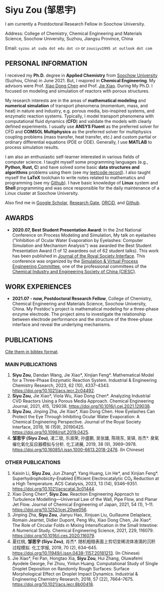 # Siyu Zou (邹思宇)

I am currently a Postdoctoral Research Fellow in Soochow University.

Address: College of Chemistry, Chemical Engineering and Materials Science, Soochow University, Suzhou, Jiangsu Province, China

Email: `syzou at suda dot edu dot cn` or `zousiyu1995 at outlook dot com`

## PERSONAL INFORMATION

I received my **Ph.D.** degree in **Applied Chemistry** from [Soochow University](https://chemistry.suda.edu.cn/) (Suzhou, China) in June 2021. But, I majored in **Chemical Engineering**. My advisors were Prof. [Xiao Dong Chen](https://scholar.google.com/citations?user=fg3sXKwAAAAJ&hl=zh-CN) and Prof. [Jie Xiao](https://scholar.google.com/citations?user=lKpqfmkAAAAJ&hl=zh-CN). During My Ph.D. I focused on modeling and simulation of reactors with porous structures.

My research interests are in the areas of **mathematical modeling** and **numerical simulation** of transport phenomena (momentum, mass, and heat) in nature and industry, e.g. porous media, bio-inspired systems, and enzymatic reaction systems. Typically, I model transport phenomena with computational fluid dynamics (**CFD**) and validate the models with clearly defined experiments. I usually use **ANSYS Fluent** as the preferred solver for CFD and **COMSOL Multiphysics** as the preferred solver for multiphysics coupling problems (mass transfer, heat transfer, etc.) and custom partial or ordinary differential equations (PDE or ODE). Generally, I use **MATLAB** to process simulation results.

I am also an enthusiastic self-learner interested in various fields of computer science. I taught myself some programming languages (e.g., **Python, Rust, C**) and have solved some basic **data structures and algorithms** problems using them (see my [leetcode record](https://github.com/zousiyu1995/leetcode)). I also taught myself the **LaTeX** toolchain to write notes related to mathematics and programming (see my [Github](https://github.com/zousiyu1995)). I have basic knowledge of **Linux** system and **Shell** programming and was once responsible for the daily maintenance of a Linux cluster at Soochow University.

Also find me in [Google Scholar](https://scholar.google.com/citations?user=w6AliuwAAAAJ&hl=zh-CN),  [Research Gate](https://www.researchgate.net/profile/Siyu-Zou-3),  [ORCiD](https://orcid.org/my-orcid?orcid=0000-0002-9152-9844), and [Github](https://github.com/zousiyu1995).

## AWARDS

- **2020.07, Best Student Presentation Award**: In the 2nd National Conference on Process Modeling and Simulation, My talk on eyelashes ("Inhibition of Ocular Water Evaporation by Eyelashes: Computer Simulation and Mechanism Analysis") was awarded the Best Student Presentation Award (1 of 12 awardees out of 62 student talks). This work has been published in [Journal of the Royal Society Interface](https://royalsocietypublishing.org/doi/10.1098/rsif.2019.0425). This conference was organized by the [Simulation & Virtual Process Engineering Committee](http://www.ciesc.cn/branch/226), one of the professional committees of the [Chemical Industry and Engineering Society of China (CIESC)](http://www.ciesc.cn/).

## WORK EXPERIENCES

- **2021.07 - now, Postdoctoral Research Fellow**, College of Chemistry, Chemical Engineering and Materials Science, Soochow University, China. My Postdoc's project is mathematical modeling for a three-phase enzyme electrode. The project aims to investigate the relationship between electrode performance and the structure of the three-phase interface and reveal the underlying mechanisms.

## PUBLICATIONS

[Cite them in bibtex format](./bib_my_paper.bib).

### MAIN PUBLICATIONS

1. **Siyu Zou**, Dandan Wang, Jie Xiao*, Xinjian Feng*. Mathematical Model for a Three-Phase Enzymatic Reaction System. Industrial & Engineering Chemistry Research, 2023, 62 (10), 4337–4343. <https://doi.org/10.1021/acs.iecr.2c04492>.
2. **Siyu Zou**, Jie Xiao*, Viola Wu, Xiao Dong Chen*. Analyzing Industrial CVD Reactors Using a Porous Media Approach. Chemical Engineering Journal, 2021, 415, 129038. <https://doi.org/10.1016/j.cej.2021.129038>.
3. **Siyu Zou**, Jinping Zha, Jie Xiao*, Xiao Dong Chen. How Eyelashes Can Protect the Eye Through Inhibiting Ocular Water Evaporation: A Chemical Engineering Perspective. Journal of the Royal Society Interface, 2019, 16 (159), 20190425. <https://doi.org/10.1098/rsif.2019.0425>.
4. **邹思宇 (Siyu Zou)**, 凌二锁, 乐淑荣, 孙盛鹏, 吴张雄, 陈晓东, 吴铎, 肖杰*. 臭氧催化氧化反应器模拟与分析. 化工进展, 2019, 38 (9), 3969–3978. <https://doi.org/10.16085/j.issn.1000-6613.2018-2476>. (In Chinese)

### OTHER PUBLICATIONS

1. Kaixin Li, **Siyu Zou**, Jun Zhang*, Yang Huang, Lin He*, and Xinjian Feng*. Superhydrophobicity-Enabled Efficient Electrocatalytic CO₂ Reduction at a High Temperature. ACS Catalysis, 2023, 13 (14), 9346–9351. <https://doi.org/10.1021/acscatal.3c01444>.
2. Xiao Dong Chen*, **Siyu Zou**. Reaction Engineering Approach to Turbulence Modelling—Universal Law of the Wall, Pipe Flow, and Planar Jet Flow. Journal of Chemical Engineering of Japan, 2021, 54 (1), 1–11. <https://doi.org/10.1252/jcej.20we056>.
3. Jinping Zha, **Siyu Zou**, Jianyu Hao, Xinjuan Liu, Guillaume Delaplace, Romain Jeantet, Didier Dupont, Peng Wu, Xiao Dong Chen, Jie Xiao*. The Role of Circular Folds in Mixing Intensification in the Small Intestine: A Numerical Study. Chemical Engineering Science, 2021, 229, 116079. <https://doi.org/10.1016/j.ces.2020.116079>.
4. 夏红桃, **邹思宇 (Siyu Zou)**, 肖杰*. 随机粗糙表面上剪切变稀流体液滴的沉积过程模拟. 化工学报, 2019, 70 (2), 634–645. <https://doi.org/10.11949/j.issn.0438-1157.20181213>. (In Chinese)
5. Jie Xiao*, Fei Pan, Hongtao Xia, **Siyu Zou**, Hui Zhang, Oluwafemi Ayodele George, Fei Zhou, Yinlun Huang. Computational Study of Single Droplet Deposition on Randomly Rough Surfaces: Surface Morphological Effect on Droplet Impact Dynamics. Industrial & Engineering Chemistry Research, 2018, 57 (22), 7664–7675. <https://doi.org/10.1021/acs.iecr.8b00418>.
